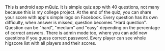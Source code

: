 
This is android app mQuiz. It is simple quiz app with 40 questions, not many because this is my college project. At the end of the quiz, you can share your score with app's simple logo on Facebook. Every question has its own difficulty, when answer is missed, question becomes "Hard question". Question can be "hard", "medium" and "easy" depending on the percentage of correct answers. There is admin mode too, where you can add new questions if you guess correct password. Every player can see whole higscore list with all players and their scores.
